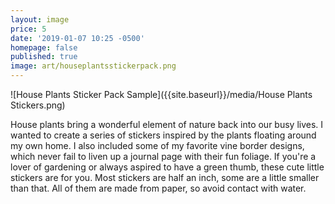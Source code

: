 ```yaml
---
layout: image
price: 5
date: '2019-01-07 10:25 -0500'
homepage: false
published: true
image: art/houseplantsstickerpack.png
---
```

![House Plants Sticker Pack Sample]({{site.baseurl}}/media/House Plants Stickers.png)

House plants bring a wonderful element of nature back into our busy lives. I wanted to create a series of stickers inspired by the plants floating around my own home. I also included some of my favorite vine border designs, which never fail to liven up a journal page with their fun foliage. If you're a lover of gardening or always aspired to have a green thumb, these cute little stickers are for you. Most stickers are half an inch, some are a little smaller than that. All of them are made from paper, so avoid contact with water.

